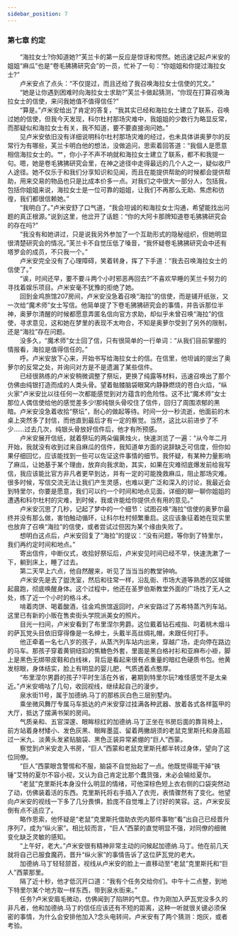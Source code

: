 ```yaml
---
sidebar_position: 7
---
```

### 第七章  约定  


　　“海拉女士?你知道她?”芙兰卡的第一反应是惊讶和愕然。她迅速记起卢米安的姐姐“麻瓜”也是“卷毛狒狒研究会”的一员，忙补了一句：“你姐姐和你提过海拉女士?”  
　　卢米安点了点头：“不仅提过，而且还给了我召唤海拉女士信使的咒文。”  
　　“她是让你遇到困难时向海拉女士求助?”芙兰卡做起猜测，“你现在打算召唤海拉女士的信使，来问我她值不值得信任?”  
　　“算是。”卢米安给出了肯定的答复，“我其实已经和海拉女士建立了联系，召唤过她的信使，但我今天发现，科尔杜村那场灾难中，我姐姐的少数行为略显反常，而那疑似和海拉女士有关，我不知道，要不要直接询问她。”  
　　见卢米安依旧没有详细说明科尔杜村那场灾难的经过，也未具体讲奥萝尔的反常行为有哪些，芙兰卡明白他的想法，没做追问，思索着回答道：“我個人是愿意相信海拉女士的。艹，你小子不声不响就和海拉女士建立了联系，都不和我提一句。嗯，她是卷毛狒狒研究会里，在神之途径中走得最远的几个人之一，疑似收尸人途径。她不仅乐于和我们分享知识和见闻，而且在能提供帮助的时候都会提供帮助，用来交易的物品也只是比成本价多一点。对我们之中很大一部分人，包括我，包括你姐姐来说，海拉女士是一位可靠的姐姐，让我们不再那么无助、焦虑和彷徨，我们都很信赖她。”  
　　“我明白了。”卢米安舒了口气道，“我会坦诚的和海拉女士沟通，希望能找出问题的真正根源。”说到这里，他岔开了话题：“你的大阿卡那牌知道卷毛狒狒研究会的存在吗?”  
　　“我没有和她讲过，只是说我另外参加了一个互助形式的隐秘组织，但她明显很清楚研究会的情况。”芙兰卡不自觉压低了嗓音，“我怀疑卷毛狒狒研究会中还有塔罗会的成员，不只我一个。”  
　　卢米安完全没有了心理障碍，笑着转身，挥了下手道：“我去召唤海拉女士的信使了。”  
　　“诶，时间还早，要不要斗两个小时邪恶再回去?”不喜欢早睡的芙兰卡努力的寻找着娱乐项目。卢米安毫不犹豫的拒绝了她。  
　　回到金鸡旅馆207房间，卢米安没急着召唤“海拉”的信使，而是铺开纸张，又一次给“魔术师”女士写信。他简单提了下卷毛狒狒研究会的事情，并告诉那位半神，奥萝尔清醒的时候都愿意弄匿名信向官方求助，却似乎未曾召唤“海拉”的信使，寻求意见，这和她在梦里的表现不太吻合，不知是奥萝尔受到了另外的限制，还是“海拉”存在问题。  
　　没多久，“魔术师”女士回了信，只有很简单的一行单词：“从我们目前掌握的情报看，海拉是值得信任的。”  
　　呼。卢米安放下心来，开始书写给海拉女士的信。在信里，他坦诚的提出了奥萝尔的反常之处，并询问对方是不是遗漏了某些信件。  
　　已经很熟练的卢米安稍微调整了祭坛，更换了纯露等材料，迅速召唤出了那个仿佛由纯银打造而成的人类头骨。望着骷髅脑袋眼窝内静静燃烧的苍白火焰，“纵火家”卢米安比以往任何一次都能感觉到对方蕴含的危险性。这不比“魔术师”女士那位人偶信使给他的感觉差多少!那纯银头骨咬住了信件，回归了周围浓郁的黑暗。卢米安没急着收拾“祭坛”，耐心的做起等待。时间一分一秒流逝，他面前的木桌上突然多了封信，而他直到最后才有一定的察觉。当然，这比以前进步了不少……过去几次，纯银头骨放好信件后，他才有所预感。  
　　卢米安展开信纸，就着祭坛的两朵偏黄烛火，快速浏览了一遍：“从今年二月开始，我就没有收到过来自麻瓜的信件，我知道单方面的说辞缺乏可信度，但你如果仔细回忆，应该能找到一些可以佐证这件事情的细节。我怀疑，有某种力量影响了麻瓜，让她基于某个理由，放弃向我求助，其实，如果在灾难彻底爆发前给我写信，我应该能比官方非凡者更早到达，并有一定的可能挽救麻瓜，阻止那场灾难。很多时候，写信交流无法让我们产生灵感，也难以更广泛和深入的讨论，我最近会到特里尔，你要是愿意，我们可以约一个时间和地点见面，详细的聊一聊你姐姐的遭遇和科尔杜村的灾难，到时候，我或许能给你提供点有用的意见。”  
　　卢米安沉思了几秒，记起了梦中的一个细节：试图召唤“海拉”信使的奥萝尔最终并没有那么做，害怕触动循环，让科尔杜村频繁重启。这应该象征着她在现实里也放弃了召唤“海拉”的信使，或者尝试过但因为某个缘由失败了。  
　　想明白这点后，卢米安回复了“海拉”的提议：“没有问题，等你到了特里尔，我们再约定时间和地点。”  
　　寄出信件，中断仪式，收拾好祭坛后，卢米安见时间已经不早，快速洗漱了一下，躺到床上，睡了过去。  
　　第二天早上六点，他自然醒来，听见了当当当的教堂钟响。  
　　卢米安先是去了盥洗室，然后和往常一样，沿乱街、市场大道等熟悉的区域做起晨跑，彻底唤醒身体。这个过程中，他还在圣罗伯斯教堂外面的广场找了无人之处，练了近一个小时的格斗术。  
　　啃着肉饼、喝着酸酒，往金鸡旅馆返回时，卢米安路过了苏希特蒸汽列车站。这里已有新的小贩在售卖街头学院派美女的照片。  
　　目光一扫间，卢米安看到了布里涅尔男爵。这位戴着钻石戒指、叼着桃木烟斗的萨瓦党头目依旧穿得像是一名绅士，头戴半高丝绸礼帽，未跟任何打手。  
　　他正牵着一名七八岁的孩子，从蒸汽列车站内出来，穿越广场，走向停在路边的马车。那孩子穿着黄铜纽扣的焦糖色外套，里面是黑白格衬衫和亚麻布小褂，脚上是黑色无绑带皮鞋和白线袜，背后是看起来很有点重量的暗红色硬质书包。他黄发棕眼，身体结实，脸上有明显的婴儿肥，气质透着点憨厚。  
　　“布里涅尔男爵的孩子?平时生活在外省，暑期到特里尔玩?难怪感觉不是太亲近。”卢米安嘀咕了几句，收回视线，继续起自己的漫步。  
　　泉水街11号，属于加德纳.马丁的那栋灰白色三层别墅内。  
　　乘坐微风舞厅专属马车抵达的卢米安穿过挂满各种武器、放着各式各样盔甲的大厅，抵达了摆满书架的房间。  
　　气质亲和、五官深邃、眼眸棕红的加德纳.马丁正坐在书房后面的靠背椅上，前方站着身材矮小、发色灰黑、眼眸墨蓝、留着两撇胡须的老鼠克里斯托和身高超过一米九、淡黄头发紧贴脑袋、黑色正装异常紧绷的“巨人”西蒙。  
　　察觉到卢米安走入书房，“巨人”西蒙和老鼠克里斯托都半转过身体，望向了这位同僚。  
　　“巨人”西蒙眼含警惕和不服，脑袋不自觉抬起了一点。他既觉得能干掉“铁锤”艾特的夏尔不容小视，又认为自己肯定比那个蠢货强，未必会输给夏尔。  
　　“老鼠”克里斯托本身没什么明显的情绪，可他深棕色短上衣右侧的口袋突然动了动，仿佛装着活的东西。克里斯托将右手插入了衣兜，表情骤然有了变化。他望向卢米安的视线一下多了几分畏惧，脸庞不自觉堆上了讨好的笑容。这，卢米安反倒有点不适应了。  
　　略作思索，他怀疑是“老鼠”克里斯托借助衣兜内那件事物“看”出自己已经晋升序列7，成为“纵火家”。相比较而言，“巨人”西蒙的直觉明显不强，对同僚的细微变化缺乏灵敏的感知。  
　　“上午好，老大。”卢米安很有精神非常主动的问候起加德纳.马丁。他在前几天就将自己已服食魔药，晋升“纵火家”的事情告诉了这位萨瓦党的老大。  
　　加德纳.马丁轻轻颔首，视线从卢米安的脸上一直移动至“老鼠”克里斯托和“巨人”西蒙那里。  
　　隔了近十秒，他才低沉开口道：“我有个任务交给你们。中午十二点整，到地下特里尔某个地方取一样东西，带到泉水街来。”  
　　任务?卢米安眉毛微动，仿佛闻到了陷阱的气息。作为刚加入萨瓦党没多久的非凡者，他和加德纳.马丁的信任应该还有不短的距离，这种一听就很关键必须保密的事情，为什么会安排他加入?念头电转间，卢米安有了两个猜测：炮灰，或者考验。  
